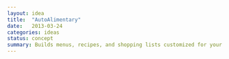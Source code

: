 ```yaml
---
layout: idea
title:  "AutoAlimentary"
date:   2013-03-24
categories: ideas
status: concept
summary: Builds menus, recipes, and shopping lists customized for your time/skill/budget. Can also ship materials to your door.
---
```

